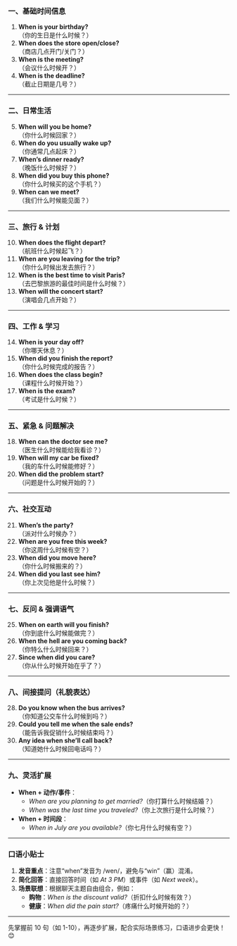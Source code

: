 ### **一、基础时间信息**

1. **When is your birthday?**  
   （你的生日是什么时候？）
2. **When does the store open/close?**  
   （商店几点开门/关门？）
3. **When is the meeting?**  
   （会议什么时候开？）
4. **When is the deadline?**  
   （截止日期是几号？）

---

### **二、日常生活**

5. **When will you be home?**  
   （你什么时候回家？）
6. **When do you usually wake up?**  
   （你通常几点起床？）
7. **When’s dinner ready?**  
   （晚饭什么时候好？）
8. **When did you buy this phone?**  
   （你什么时候买的这个手机？）
9. **When can we meet?**  
   （我们什么时候能见面？）

---

### **三、旅行 & 计划**

10. **When does the flight depart?**  
    （航班什么时候起飞？）
11. **When are you leaving for the trip?**  
    （你什么时候出发去旅行？）
12. **When is the best time to visit Paris?**  
    （去巴黎旅游的最佳时间是什么时候？）
13. **When will the concert start?**  
    （演唱会几点开始？）

---

### **四、工作 & 学习**

14. **When is your day off?**  
    （你哪天休息？）
15. **When did you finish the report?**  
    （你什么时候完成的报告？）
16. **When does the class begin?**  
    （课程什么时候开始？）
17. **When is the exam?**  
    （考试是什么时候？）

---

### **五、紧急 & 问题解决**

18. **When can the doctor see me?**  
    （医生什么时候能给我看诊？）
19. **When will my car be fixed?**  
    （我的车什么时候能修好？）
20. **When did the problem start?**  
    （问题是什么时候开始的？）

---

### **六、社交互动**

21. **When’s the party?**  
    （派对什么时候办？）
22. **When are you free this week?**  
    （你这周什么时候有空？）
23. **When did you move here?**  
    （你什么时候搬来的？）
24. **When did you last see him?**  
    （你上次见他是什么时候？）

---

### **七、反问 & 强调语气**

25. **When on earth will you finish?**  
    （你到底什么时候能做完？）
26. **When the hell are you coming back?**  
    （你特么什么时候回来？）
27. **Since when did you care?**  
    （你从什么时候开始在乎了？）

---

### **八、间接提问（礼貌表达）**

28. **Do you know when the bus arrives?**  
    （你知道公交车什么时候到吗？）
29. **Could you tell me when the sale ends?**  
    （能告诉我促销什么时候结束吗？）
30. **Any idea when she’ll call back?**  
    （知道她什么时候回电话吗？）

---

### **九、灵活扩展**

- **When + 动作/事件**：
  - _When are you planning to get married?_（你打算什么时候结婚？）
  - _When was the last time you traveled?_（你上次旅行是什么时候？）
- **When + 时间段**：
  - _When in July are you available?_（你七月什么时候有空？）

---

### **口语小贴士**

1. **发音重点**：注意“when”发音为 /wen/，避免与“win”（赢）混淆。
2. **简化回答**：直接回答时间（如 _At 3 PM_）或事件（如 _Next week_）。
3. **场景联想**：根据聊天主题自由组合，例如：
   - **购物**：_When is the discount valid?_（折扣什么时候有效？）
   - **健康**：_When did the pain start?_（疼痛什么时候开始的？）

---

先掌握前 10 句（如 1-10），再逐步扩展，配合实际场景练习，口语进步会更快！ 😊
